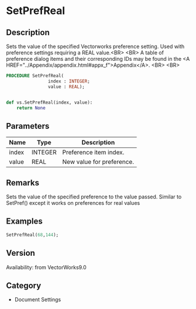 # SetPrefReal

## Description
Sets the value of the specified Vectorworks preference setting. Used with preference settings requiring a REAL value.&lt;BR&gt;
&lt;BR&gt;
A table of preference dialog items and their corresponding IDs may be found in the &lt;A HREF=&quot;../Appendix/appendix.html#appx_f&quot;&gt;Appendix&lt;/A&gt;.
&lt;BR&gt;
&lt;BR&gt;


```pascal
PROCEDURE SetPrefReal(
				index : INTEGER;
				value : REAL);
```

```python

def vs.SetPrefReal(index, value):
    return None
```

## Parameters
|Name|Type|Description|
|---|---|---|
|index|INTEGER|Preference item index.|
|value|REAL|New value for preference.|

## Remarks
Sets the value of the specified preference to the value passed.   Similar to SetPref() except it works on preferences for real values

## Examples
```pascal
SetPrefReal(68,144);


```

## Version
Availability: from VectorWorks9.0
## Category
* Document Settings

